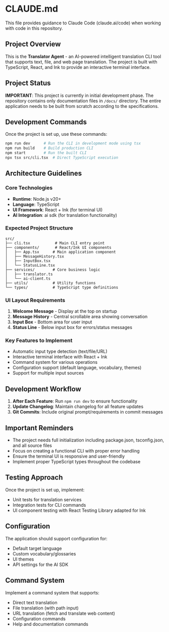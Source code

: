 # CLAUDE.md

This file provides guidance to Claude Code (claude.ai/code) when working with code in this repository.

## Project Overview

This is the **Translator Agent** - an AI-powered intelligent translation CLI tool that supports text, file, and web page translation. The project is built with TypeScript, React, and Ink to provide an interactive terminal interface.

## Project Status

**IMPORTANT**: This project is currently in initial development phase. The repository contains only documentation files in `/docs/` directory. The entire application needs to be built from scratch according to the specifications.

## Development Commands

Once the project is set up, use these commands:

```bash
npm run dev      # Run the CLI in development mode using tsx
npm run build    # Build production CLI  
npm start        # Run the built CLI
npx tsx src/cli.tsx  # Direct TypeScript execution
```

## Architecture Guidelines

### Core Technologies
- **Runtime**: Node.js v20+
- **Language**: TypeScript
- **UI Framework**: React + Ink (for terminal UI)
- **AI Integration**: ai sdk (for translation functionality)

### Expected Project Structure
```
src/
├── cli.tsx           # Main CLI entry point
├── components/       # React/Ink UI components
│   ├── App.tsx      # Main application component
│   ├── MessageHistory.tsx
│   ├── InputBox.tsx
│   └── StatusLine.tsx
├── services/        # Core business logic
│   ├── translator.ts
│   └── ai-client.ts
├── utils/           # Utility functions
└── types/           # TypeScript type definitions
```

### UI Layout Requirements
1. **Welcome Message** - Display at the top on startup
2. **Message History** - Central scrollable area showing conversation
3. **Input Box** - Bottom area for user input
4. **Status Line** - Below input box for errors/status messages

### Key Features to Implement
- Automatic input type detection (text/file/URL)
- Interactive terminal interface with React + Ink
- Command system for various operations
- Configuration support (default language, vocabulary, themes)
- Support for multiple input sources

## Development Workflow

1. **After Each Feature**: Run `npm run dev` to ensure functionality
2. **Update Changelog**: Maintain changelog for all feature updates
3. **Git Commits**: Include original prompt/requirements in commit messages

## Important Reminders

- The project needs full initialization including package.json, tsconfig.json, and all source files
- Focus on creating a functional CLI with proper error handling
- Ensure the terminal UI is responsive and user-friendly
- Implement proper TypeScript types throughout the codebase

## Testing Approach

Once the project is set up, implement:
- Unit tests for translation services
- Integration tests for CLI commands
- UI component testing with React Testing Library adapted for Ink

## Configuration

The application should support configuration for:
- Default target language
- Custom vocabulary/glossaries
- UI themes
- API settings for the AI SDK

## Command System

Implement a command system that supports:
- Direct text translation
- File translation (with path input)
- URL translation (fetch and translate web content)
- Configuration commands
- Help and documentation commands